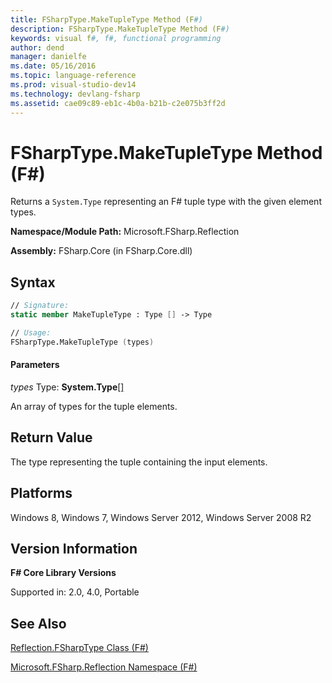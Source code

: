```yaml
---
title: FSharpType.MakeTupleType Method (F#)
description: FSharpType.MakeTupleType Method (F#)
keywords: visual f#, f#, functional programming
author: dend
manager: danielfe
ms.date: 05/16/2016
ms.topic: language-reference
ms.prod: visual-studio-dev14
ms.technology: devlang-fsharp
ms.assetid: cae09c89-eb1c-4b0a-b21b-c2e075b3ff2d 
---
```


# FSharpType.MakeTupleType Method (F#)

Returns a `System.Type` representing an F# tuple type with the given element types.

**Namespace/Module Path:** Microsoft.FSharp.Reflection

**Assembly:** FSharp.Core (in FSharp.Core.dll)


## Syntax

```fsharp
// Signature:
static member MakeTupleType : Type [] -> Type

// Usage:
FSharpType.MakeTupleType (types)
```

#### Parameters
*types*
Type: **System.Type**[[]](https://msdn.microsoft.com/library/def20292-9aae-4596-9275-b94e594f8493)


An array of types for the tuple elements.

## Return Value

The type representing the tuple containing the input elements.

## Platforms
Windows 8, Windows 7, Windows Server 2012, Windows Server 2008 R2


## Version Information
**F# Core Library Versions**

Supported in: 2.0, 4.0, Portable

## See Also
[Reflection.FSharpType Class &#40;F&#35;&#41;](Reflection.FSharpType-Class-%5BFSharp%5D.md)

[Microsoft.FSharp.Reflection Namespace &#40;F&#35;&#41;](Microsoft.FSharp.Reflection-Namespace-%5BFSharp%5D.md)